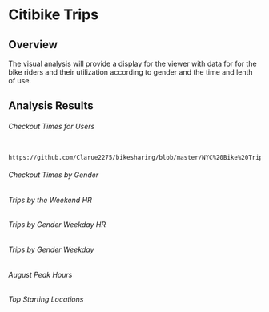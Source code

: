 # Citibike Trips

## Overview

  The visual analysis will provide a display for the viewer with data for for the bike riders and their utilization according to gender and the time and lenth of use. 

## Analysis Results

###### Checkout Times for Users
        https://github.com/Clarue2275/bikesharing/blob/master/NYC%20Bike%20Trips.png
###### Checkout Times by Gender
###### Trips by the Weekend HR
###### Trips by Gender Weekday HR
###### Trips by Gender Weekday
###### August Peak Hours
###### Top Starting Locations

  
